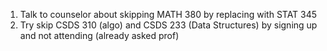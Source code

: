 1. Talk to counselor about skipping MATH 380 by replacing with STAT 345
2. Try skip CSDS 310 (algo) and CSDS 233 (Data Structures) by signing up and not attending (already asked prof)
